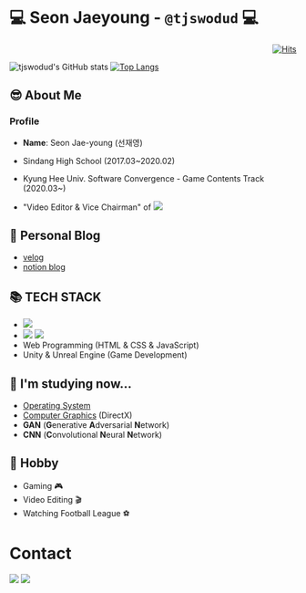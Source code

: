 # 💻 Seon Jaeyoung - `@tjswodud` 💻
<div align="right">
  
[![Hits](https://hits.seeyoufarm.com/api/count/incr/badge.svg?url=https%3A%2F%2Fgithub.com%2Ftjswodud&count_bg=%2341AEFF&title_bg=%23373737&icon=&icon_color=%23FFFFFF&title=hits&edge_flat=false)](https://hits.seeyoufarm.com)
  
</div>

![tjswodud's GitHub stats](https://github-readme-stats.vercel.app/api?username=tjswodud&show_icons=true&theme=cobalt)
[![Top Langs](https://github-readme-stats.vercel.app/api/top-langs/?username=tjswodud&layout=compact&theme=cobalt&langs_count=7)](https://github.com/anuraghazra/github-readme-stats)

## 😎 About Me
### Profile
- <b>Name</b>: Seon Jae-young (선재영)
- Sindang High School (2017.03~2020.02)
- Kyung Hee Univ. Software Convergence - Game Contents Track (2020.03~)

- "Video Editor & Vice Chairman" of  <a href="https://www.youtube.com/channel/UCoJhIFodUrsH8suAe0kYDzQ"><img src="https://img.shields.io/badge/SWTUBE-FF0000?style=for-the-badge&logo=youtube&logoColor=white"></a>

## 📝 Personal Blog
- [velog](https://velog.io/@tjswodud)
- [notion blog](tjswodud.notion.site)

## &#128218; TECH STACK
* <img src="https://img.shields.io/badge/Python-00599C?style=flat-square&logo=Python&logoColor=white"/></a>
* <img src="https://img.shields.io/badge/C-00599C?style=flat-square&logo=C&logoColor=white"/></a> <img src="https://img.shields.io/badge/C++-00599C?style=flat-square&logo=C%2B%2B&logoColor=white"/></a>
* Web Programming (HTML & CSS & JavaScript)
* Unity & Unreal Engine (Game Development)

## 📖 I'm studying now...
- [Operating System](https://velog.io/@tjswodud/series/%EC%9A%B4%EC%98%81%EC%B2%B4%EC%A0%9C)
- [Computer Graphics](https://github.com/tjswodud/GameGraphicProgramming_2020105708_JaeYoungSeon) (DirectX)
- **GAN** (**G**enerative **A**dversarial **N**etwork)
- **CNN** (**C**onvolutional **N**eural **N**etwork)

## &#127955; Hobby
* Gaming &#127918;
* Video Editing 🎬
* Watching Football League ⚽


# Contact
<a href="https://www.instagram.com/jae_young.02" target="_blank"><img src="https://img.shields.io/badge/jae_young.02-white?style=round-square&logo=Instagram&logoColor=E4405F"/></a>
<a href="mailto:tjswodud85@gmail.com" target="_blank"><img src="https://img.shields.io/badge/Gmail-F07C3E?style=round-square&logo=Gmail&logoColor=EA4335"/></a>
<br>
